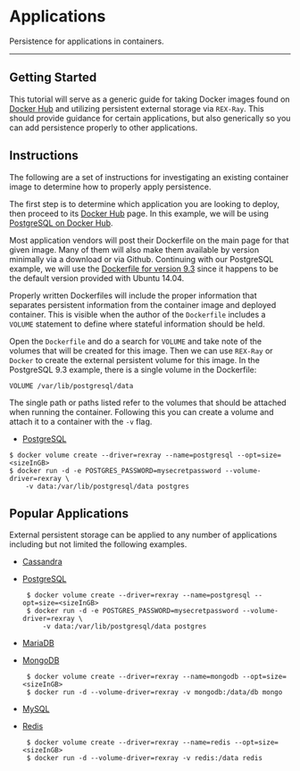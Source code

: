 # Applications

Persistence for applications in containers.

---

## Getting Started

This tutorial will serve as a generic guide for taking Docker images found on
[Docker Hub](http://hub.docker.com) and utilizing persistent external storage
via `REX-Ray`.  This should provide guidance for certain applications, but also
generically so you can add persistence properly to other applications.

## Instructions

The following are a set of instructions for investigating an existing container
image to determine how to properly apply persistence.

The first step is to determine which application you are looking to deploy, then
proceed to its [Docker Hub](http://hub.docker.com) page.  In this example, we
will be using [PostgreSQL on Docker Hub](https://hub.docker.com/_/postgres/).  

Most application vendors will post their Dockerfile on the main page for that
given image. Many of them will also make them available by version minimally via
a download or via Github. Continuing with our PostgreSQL example, we will use
the [Dockerfile for version 9.3](https://github.com/docker-library/postgres/blob/ed23320582f4ec5b0e5e35c99d98966dacbc6ed8/9.3/Dockerfile)
since it happens to be the default version provided with Ubuntu 14.04.

Properly written Dockerfiles will include the proper information that separates
persistent information from the container image and deployed container.  This is
visible when the author of the `Dockerfile` includes a ```VOLUME``` statement to
define where stateful information should be held.

Open the `Dockerfile` and do a search for ```VOLUME``` and take note of the
volumes that will be created for this image. Then we can use `REX-Ray` or
`Docker` to create the external persistent volume for this image. In the
PostgreSQL 9.3 example, there is a single volume in the Dockerfile:

```
VOLUME /var/lib/postgresql/data
```

The single path or paths listed refer to the volumes that should be attached
when running the container.  Following this you can create a volume and attach
it to a container with the `-v` flag.

- [PostgreSQL](https://hub.docker.com/_/postgres/)  
```
$ docker volume create --driver=rexray --name=postgresql --opt=size=<sizeInGB>
$ docker run -d -e POSTGRES_PASSWORD=mysecretpassword --volume-driver=rexray \
    -v data:/var/lib/postgresql/data postgres
```

## Popular Applications
External persistent storage can be applied to any number of applications
including but not limited the following examples.

 * [Cassandra](https://hub.docker.com/_/cassandra/)
 * [PostgreSQL](https://hub.docker.com/_/postgres/)

        $ docker volume create --driver=rexray --name=postgresql --opt=size=<sizeInGB>
        $ docker run -d -e POSTGRES_PASSWORD=mysecretpassword --volume-driver=rexray \
            -v data:/var/lib/postgresql/data postgres

 * [MariaDB](https://hub.docker.com/_/mariadb/)
 * [MongoDB](https://hub.docker.com/_/mongo/)

        $ docker volume create --driver=rexray --name=mongodb --opt=size=<sizeInGB>
        $ docker run -d --volume-driver=rexray -v mongodb:/data/db mongo

 * [MySQL](https://hub.docker.com/_/mysql/)
 * [Redis](https://hub.docker.com/_/redis/)

        $ docker volume create --driver=rexray --name=redis --opt=size=<sizeInGB>
        $ docker run -d --volume-driver=rexray -v redis:/data redis
